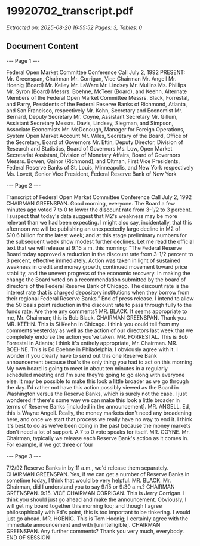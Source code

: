 # 19920702_transcript.pdf

*Extracted on: 2025-08-20 16:55:52*
*Pages: 3, Tables: 0*

## Document Content

--- Page 1 ---

Federal Open Market Committee
Conference Call
July 2, 1992
PRESENT: Mr. Greenspan, Chairman
Mr. Corrigan, Vice Chairman
Mr. Angell
Mr. Hoenig (Board)
Mr. Kelley
Mr. LaWare
Mr. Lindsey
Mr. Mullins
Ms. Phillips
Mr. Syron (Board)
Messrs. Boehne, McTeer (Board), and Keehn,
Alternate Members of the Federal Open Market
Committee
Messrs. Black, Forrestal, and Parry, Presidents of
the Federal Reserve Banks of Richmond,
Atlanta, and San Francisco, respectively
Mr. Kohn, Secretary and Economist
Mr. Bernard, Deputy Secretary
Mr. Coyne, Assistant Secretary
Mr. Gillum, Assistant Secretary
Messrs. Davis, Lindsey, Siegman, and Simpson,
Associate Economists
Mr. McDonough, Manager for Foreign Operations,
System Open Market Account
Mr. Wiles, Secretary of the Board, Office of the
Secretary, Board of Governors
Mr. Ettin, Deputy Director, Division of Research
and Statistics, Board of Governors
Ms. Low, Open Market Secretariat Assistant,
Division of Monetary Affairs, Board of
Governors
Messrs. Bowen, Gainor (Richmond), and Oltman,
First Vice Presidents, Federal Reserve Banks
of St. Louis, Minneapolis, and New York
respectively
Ms. Lovett, Senior Vice President, Federal Reserve
Bank of New York

--- Page 2 ---

Transcript of Federal Open Market Committee Conference Call
July 2, 1992
CHAIRMAN GREENSPAN. Good morning, everyone. The Board a few
minutes ago voted 7 to 0 to lower the discount rate from 3-1/2 to 3
percent. I suspect that today's data suggest that M2's weakness may
be more relevant than we had been expecting. I might also say,
incidentally, that this afternoon we will be publishing an
unexpectedly large decline in M2 of $10.6 billion for the latest week;
and at this stage preliminary numbers for the subsequent week show
modest further declines.
Let me read the official text that we will release at 9:15
a.m. this morning: "The Federal Reserve Board today approved a
reduction in the discount rate from 3-1/2 percent to 3 percent,
effective immediately. Action was taken in light of sustained
weakness in credit and money growth, continued movement toward price
stability, and the uneven progress of the economic recovery. In
making the change the Board voted on a recommendation submitted by the
board of directors of the Federal Reserve Bank of Chicago. The
discount rate is the interest rate that is charged depository
institutions when they borrow from their regional Federal Reserve
Banks." End of press release. I intend to allow the 50 basis point
reduction in the discount rate to pass through fully to the funds
rate. Are there any comments?
MR. BLACK. It seems appropriate to me, Mr. Chairman; this is
Bob Black.
CHAIRMAN GREENSPAN. Thank you.
MR. KEEHN. This is Si Keehn in Chicago. I think you could
tell from my comments yesterday as well as the action of our directors
last week that we completely endorse the action you've taken.
MR. FORRESTAL. This is Bob Forrestal in Atlanta; I think
it's entirely appropriate, Mr. Chairman.
MR. BOEHNE. This is Ed Boehne in Philadelphia. I obviously
agree with it. I wonder if you clearly have to send out this one
Reserve Bank announcement because that's the only thing you had to act
on this morning. My own board is going to meet in about ten minutes
in a regularly scheduled meeting and I'm sure they're going to go
along with everyone else. It may be possible to make this look a
little broader as we go through the day. I'd rather not have this
action possibly viewed as the Board in Washington versus the Reserve
Banks, which is surely not the case. I just wondered if there's some
way we can make this look a little broader in terms of Reserve Banks
[included in the announcement].
MR. ANGELL. Ed, this is Wayne Angell. Really, the money
markets don't need any broadening here, and once we start that
process we really have no way to end it. I think it's best to do as
we've been doing in the past because the money markets don't need a
lot of support. A 7 to 0 vote speaks for itself.
MR. COYNE. Mr. Chairman, typically we release each Reserve
Bank's action as it comes in. For example, if we got three or four

--- Page 3 ---

7/2/92
Reserve Banks in by 11 a.m., we'd release them separately.
CHAIRMAN GREENSPAN. Yes, if we can get a number of Reserve
Banks in sometime today, I think that would be very helpful.
MR. BLACK. Mr. Chairman, did I understand you to say 9:15 or
9:30 a.m.?
CHAIRMAN GREENSPAN. 9:15.
VICE CHAIRMAN CORRIGAN. This is Jerry Corrigan. I think you
should just go ahead and make the announcement. Obviously, I will get
my board together this morning too; and though I agree philosophically
with Ed's point, this is too important to be tinkering. I would just
go ahead.
MR. HOENIG. This is Tom Hoenig; I certainly agree with the
immediate announcement and with [unintelligible].
CHAIRMAN GREENSPAN. Any further comments? Thank you very
much, everybody.
END OF SESSION